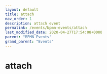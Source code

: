 ```yaml
---
layout: default
title: attach 
nav_order: 1
description: attach event
permalink: /events/bpmn-events/attach
last_modified_date: 2020-04-27T17:54:08+0000
parent: "BPMN Events"
grand_parent: "Events"
---
```


# attach
